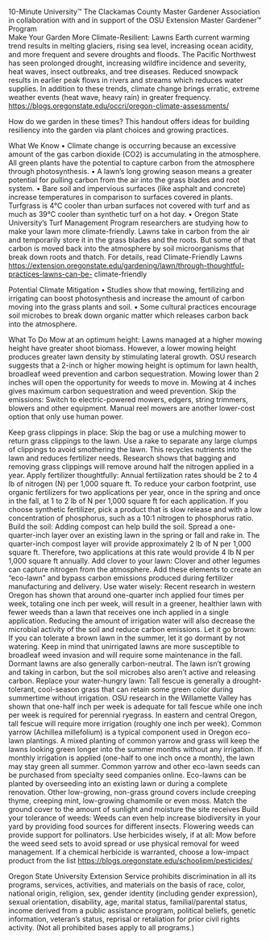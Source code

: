 

10-Minute University™ 
The Clackamas County Master Gardener Association in collaboration with and in support of 
the OSU Extension Master Gardener™ Program   
Make Your Garden More Climate-Resilient: Lawns 
Earth current warming trend results in melting glaciers, rising sea level, increasing ocean acidity, and 
more frequent and severe droughts and floods. The Pacific Northwest has seen prolonged drought, 
increasing wildfire incidence and severity, heat waves, insect outbreaks, and tree diseases. Reduced 
snowpack results in earlier peak flows in rivers and streams which reduces water supplies. In addition 
to these trends, climate change brings erratic, extreme weather events (heat wave, heavy rain) in 
greater frequency. https://blogs.oregonstate.edu/occri/oregon-climate-assessments/ 
 
How do we garden in these times? This handout offers ideas for building resiliency into the garden via 
plant choices and growing practices. 
 
What We Know 
• Climate change is occurring because an excessive amount of the gas carbon dioxide (CO2) is 
accumulating in the atmosphere. All green plants have the potential to capture carbon from the 
atmosphere through photosynthesis. 
• A lawn’s long growing season means a greater potential for pulling carbon from the air into the 
grass blades and root system. 
• Bare soil and impervious surfaces (like asphalt and concrete) increase temperatures in comparison 
to surfaces covered in plants. Turfgrass is 4°C cooler than urban surfaces not covered with turf and 
as much as 39°C cooler than synthetic turf on a hot day. 
• Oregon State University’s Turf Management Program researchers are studying how to make your 
lawn more climate-friendly. Lawns take in carbon from the air and temporarily store it in the grass 
blades and the roots. But some of that carbon is moved back into the atmosphere by soil 
microorganisms that break down roots and thatch. For details, read Climate-Friendly Lawns 
https://extension.oregonstate.edu/gardening/lawn/through-thoughtful-practices-lawns-can-be-
climate-friendly 
 
Potential Climate Mitigation 
• Studies show that mowing, fertilizing and irrigating can boost photosynthesis and increase the 
amount of carbon moving into the grass plants and soil. 
• Some cultural practices encourage soil microbes to break down organic matter which releases 
carbon back into the atmosphere.  
 
What To Do 
Mow at an optimum height: Lawns managed at a higher mowing height have greater shoot biomass. 
However, a lower mowing height produces greater lawn density by stimulating lateral growth. OSU 
research suggests that a 2-inch or higher mowing height is optimum for lawn health, broadleaf weed 
prevention and carbon sequestration. Mowing lower than 2 inches will open the opportunity for 
weeds to move in. Mowing at 4 inches gives maximum carbon sequestration and weed prevention. 
Skip the emissions: Switch to electric-powered mowers, edgers, string trimmers, blowers and other 
equipment. Manual reel mowers are another lower-cost option that only use human power. 
 

Keep grass clippings in place: Skip the bag or use a mulching mower to return grass clippings to the 
lawn. Use a rake to separate any large clumps of clippings to avoid smothering the lawn. This recycles 
nutrients into the lawn and reduces fertilizer needs. Research shows that bagging and removing grass 
clippings will remove around half the nitrogen applied in a year. 
Apply fertilizer thoughtfully: Annual fertilization rates should be 2 to 4 lb of nitrogen (N) per 1,000 
square ft. To reduce your carbon footprint, use organic fertilizers for two applications per year, once in 
the spring and once in the fall, at 1 to 2 lb of N per 1,000 square ft for each application. If you choose 
synthetic fertilizer, pick a product that is slow release and with a low concentration of phosphorus, 
such as a 10:1 nitrogen to phosphorus ratio.  
Build the soil: Adding compost can help build the soil. Spread a one-quarter-inch layer over an 
existing lawn in the spring or fall and rake in. The quarter-inch compost layer will provide 
approximately 2 lb of N per 1,000 square ft. Therefore, two applications at this rate would provide 4 lb 
N per 1,000 square ft annually. 
Add clover to your lawn: Clover and other legumes can capture nitrogen from the atmosphere. Add 
these elements to create an “eco-lawn” and bypass carbon emissions produced during fertilizer 
manufacturing and delivery. 
Use water wisely: Recent research in western Oregon has shown that around one-quarter inch 
applied four times per week, totaling one inch per week, will result in a greener, healthier lawn with 
fewer weeds than a lawn that receives one inch applied in a single application. Reducing the amount 
of irrigation water will also decrease the microbial activity of the soil and reduce carbon emissions. 
Let it go brown: If you can tolerate a brown lawn in the summer, let it go dormant by not watering. 
Keep in mind that unirrigated lawns are more susceptible to broadleaf weed invasion and will require 
some maintenance in the fall. Dormant lawns are also generally carbon-neutral. The lawn isn’t 
growing and taking in carbon, but the soil microbes also aren’t active and releasing carbon. 
Replace your water-hungry lawn: Tall fescue is generally a drought-tolerant, cool-season grass that 
can retain some green color during summertime without irrigation. OSU research in the Willamette 
Valley has shown that one-half inch per week is adequate for tall fescue while one inch per week is 
required for perennial ryegrass. In eastern and central Oregon, tall fescue will require more irrigation 
(roughly one inch per week). 
Common yarrow (Achillea millefolium) is a typical component used in Oregon eco-lawn plantings. A 
mixed planting of common yarrow and grass will keep the lawns looking green longer into the 
summer months without any irrigation. If monthly irrigation is applied (one-half to one inch once a 
month), the lawn may stay green all summer. Common yarrow and other eco-lawn seeds can be 
purchased from specialty seed companies online. Eco-lawns can be planted by overseeding into an 
existing lawn or during a complete renovation. 
Other low-growing, non-grass ground covers include creeping thyme, creeping mint, low-growing 
chamomile or even moss. Match the ground cover to the amount of sunlight and moisture the site 
receives 
Build your tolerance of weeds: Weeds can even help increase biodiversity in your yard by providing 
food sources for different insects. Flowering weeds can provide support for pollinators. 
Use herbicides wisely, if at all: Mow before the weed seed sets to avoid spread or use physical 
removal for weed management. If a chemical herbicide is warranted, choose a low-impact product 
from the list  https://blogs.oregonstate.edu/schoolipm/pesticides/ 
 
Oregon State University Extension Service prohibits discrimination in all its programs, services, activities, and materials on 
the basis of race, color, national origin, religion, sex, gender identity (including gender expression), sexual orientation, 
disability, age, marital status, familial/parental status, income derived from a public assistance program, political beliefs, 
genetic information, veteran’s status, reprisal or retaliation for prior civil rights activity. (Not all prohibited bases apply to 
all programs.) 
